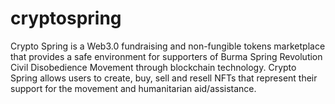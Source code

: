# cryptospring
Crypto Spring is a Web3.0 fundraising and non-fungible tokens marketplace that provides a safe environment for supporters of Burma Spring Revolution Civil Disobedience Movement through blockchain technology. Crypto Spring allows users to create, buy, sell and resell NFTs that represent their support for the movement and humanitarian aid/assistance.
